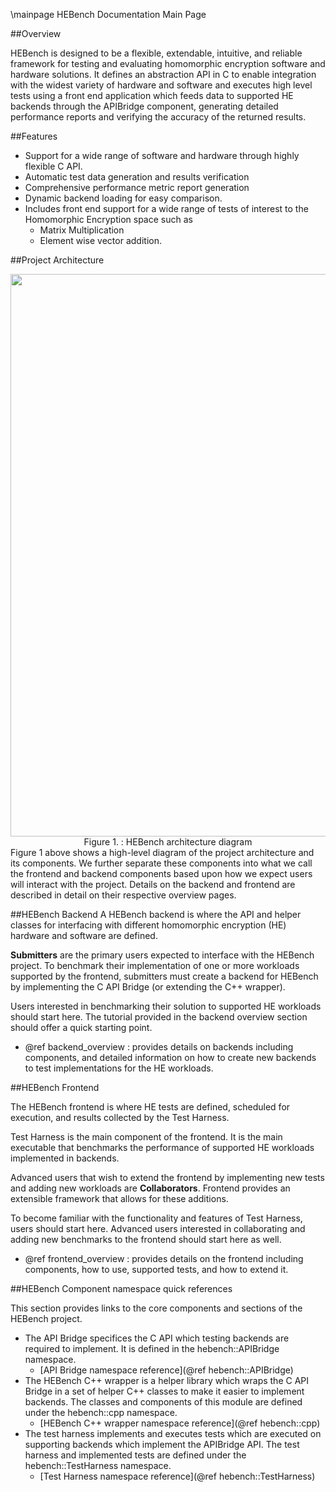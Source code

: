 \mainpage HEBench Documentation Main Page

##Overview

HEBench is designed to be a flexible, extendable, intuitive, and reliable framework for testing and evaluating homomorphic encryption software and hardware solutions. It defines an abstraction API in C to enable integration with the widest variety of hardware and software and executes high level tests using a front end application which feeds data to supported HE backends through the APIBridge component, generating detailed performance reports and verifying the accuracy of the returned results. 

##Features
 - Support for a wide range of software and hardware through highly flexible C API.
 - Automatic test data generation and results verification
 - Comprehensive performance metric report generation
 - Dynamic backend loading for easy comparison. 
 - Includes front end support for a wide range of tests of interest to the Homomorphic Encryption space such as
     - Matrix Multiplication
     - Element wise vector addition.

##Project Architecture
<div align="center">
  <img width="900" src="architecture_diagram.png" /><br>
  <span>Figure 1. : HEBench architecture diagram</span>
</div>
Figure 1 above shows a high-level diagram of the project architecture and its components. We further separate these components into what we call the frontend and backend components based upon how we expect users will interact with the project. Details on the backend and frontend are described in detail on their respective overview pages.

##HEBench Backend
A HEBench backend is where the API and helper classes for interfacing with different homomorphic encryption (HE) hardware and software are defined.

<b>Submitters</b> are the primary users expected to interface with the HEBench project. To benchmark their implementation of one or more workloads supported by the frontend, submitters must create a backend for HEBench by implementing the C API Bridge (or extending the C++ wrapper).

Users interested in benchmarking their solution to supported HE workloads should start here. The tutorial provided in the backend overview section should offer a quick starting point.

- @ref backend_overview : provides details on backends including components, and detailed information on how to create new backends to test implementations for the HE workloads.

##HEBench Frontend

The HEBench frontend is where HE tests are defined, scheduled for execution, and results collected by the Test Harness.

Test Harness is the main component of the frontend. It is the main executable that benchmarks the performance of supported HE workloads implemented in backends.

Advanced users that wish to extend the frontend by implementing new tests and adding new workloads are <b>Collaborators</b>. Frontend provides an extensible framework that allows for these additions.

To become familiar with the functionality and features of Test Harness, users should start here. Advanced users interested in collaborating and adding new benchmarks to the frontend should start here as well.

- @ref frontend_overview : provides details on the frontend including components, how to use, supported tests, and how to extend it.
	
##HEBench Component namespace quick references 

This section provides links to the core components and sections of the HEBench project. 
 - The API Bridge specifices the C API which testing backends are required to implement. It is defined in the hebench::APIBridge namespace. 
     - [API Bridge namespace reference](@ref hebench::APIBridge)
 - The HEBench C++ wrapper is a helper library which wraps the C API Bridge in a set of helper C++ classes to make it easier to implement backends. The classes and components of this module are defined under the hebench::cpp namespace. 
     - [HEBench C++ wrapper namespace reference](@ref hebench::cpp)
 - The test harness implements and executes tests which are executed on supporting backends which implement the APIBridge API. The test harness and implemented tests are defined under the hebench::TestHarness namespace. 
     - [Test Harness namespace reference](@ref hebench::TestHarness)

